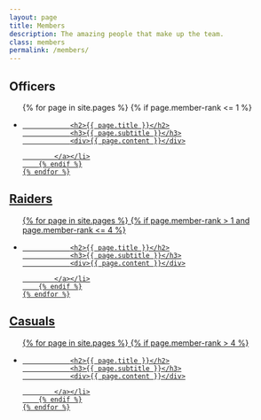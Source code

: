 ```yaml
---
layout: page
title: Members
description: The amazing people that make up the team.
class: members
permalink: /members/
---
```


## Officers

<ul class="members-list">
    {% for page in site.pages %}
        {% if page.member-rank <= 1 %}
            <li style="background-image:url('http://us.battle.net/static-render/us/argent-dawn/{{ page.member-armory }}-profilemain.jpg?alt=/wow/static/images/2d/profilemain/race/1-1.jpg')"><a class="post-link" href="/{{ page.title }}-sim.html">

                <h2>{{ page.title }}</h2>
                <h3>{{ page.subtitle }}</h3>
                <div>{{ page.content }}</div>

            </a></li>
        {% endif %}
    {% endfor %}
</ul>

## Raiders

<ul class="members-list">
    {% for page in site.pages %}
        {% if page.member-rank > 1 and page.member-rank <= 4 %}
            <li style="background-image:url('http://us.battle.net/static-render/us/argent-dawn/{{ page.member-armory }}-profilemain.jpg?alt=/wow/static/images/2d/profilemain/race/1-1.jpg')"><a class="post-link" href="/{{ page.title }}-sim.html">

                <h2>{{ page.title }}</h2>
                <h3>{{ page.subtitle }}</h3>
                <div>{{ page.content }}</div>

            </a></li>
        {% endif %}
    {% endfor %}
</ul>

## Casuals

<ul class="members-list">
    {% for page in site.pages %}
        {% if page.member-rank > 4 %}
            <li style="background-image:url('http://us.battle.net/static-render/us/argent-dawn/{{ page.member-armory }}-profilemain.jpg?alt=/wow/static/images/2d/profilemain/race/1-1.jpg')"><a class="post-link" href="/{{ page.title }}-sim.html">

                <h2>{{ page.title }}</h2>
                <h3>{{ page.subtitle }}</h3>
                <div>{{ page.content }}</div>

            </a></li>
        {% endif %}
    {% endfor %}
</ul>
